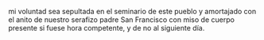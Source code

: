 mi voluntad sea sepultada en el seminario de este pueblo y
amortajado con el anito de nuestro serafizo padre San Francisco con miso de cuerpo presente si fuese hora competente,
y de no al siguiente día.